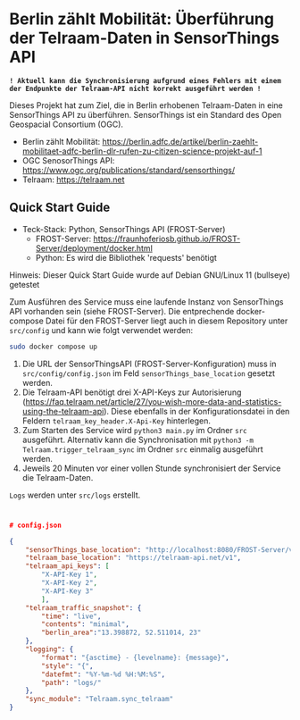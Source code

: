 # Berlin zählt Mobilität: Überführung der Telraam-Daten in SensorThings API

**`! Aktuell kann die Synchronisierung aufgrund eines Fehlers mit einem der Endpunkte der Telraam-API nicht korrekt ausgeführt werden !`**

Dieses Projekt hat zum Ziel, die in Berlin erhobenen Telraam-Daten in eine SensorThings API zu überführen. SensorThings ist ein Standard des Open Geospacial Consortium (OGC).

- Berlin zählt Mobilität: https://berlin.adfc.de/artikel/berlin-zaehlt-mobilitaet-adfc-berlin-dlr-rufen-zu-citizen-science-projekt-auf-1
- OGC SenosorThings API: https://www.ogc.org/publications/standard/sensorthings/
- Telraam: https://telraam.net

## Quick Start Guide

- Teck-Stack: Python, SensorThings API (FROST-Server)
	- FROST-Server: https://fraunhoferiosb.github.io/FROST-Server/deployment/docker.html
	- Python: Es wird die Bibliothek 'requests' benötigt

Hinweis: Dieser Quick Start Guide wurde auf Debian GNU/Linux 11 (bullseye) getestet

Zum Ausführen des Service muss eine laufende Instanz von SensorThings API vorhanden sein (siehe FROST-Server). Die entprechende docker-compose Datei für den FROST-Server liegt auch in diesem Repository unter `src/config` und kann wie folgt verwendet werden: 

```bash
sudo docker compose up
```

1. Die URL der SensorThingsAPI (FROST-Server-Konfiguration) muss in `src/config/config.json` im Feld `sensorThings_base_location` gesetzt werden.
2. Die Telraam-API benötigt drei X-API-Keys zur Autorisierung (https://faq.telraam.net/article/27/you-wish-more-data-and-statistics-using-the-telraam-api). Diese ebenfalls in der Konfigurationsdatei in den Feldern `telraam_key_header.X-Api-Key` hinterlegen.
3. Zum Starten des Service wird `python3 main.py` im Ordner `src` ausgeführt. Alternativ kann die Synchronisation mit `python3 -m Telraam.trigger_telraam_sync` im Ordner `src` einmalig ausgeführt werden.
4. Jeweils 20 Minuten vor einer vollen Stunde synchronisiert der Service die Telraam-Daten.

`Logs` werden unter `src/logs` erstellt.
#

```json
# config.json

{
	"sensorThings_base_location": "http://localhost:8080/FROST-Server/v1.1",
	"telraam_base_location": "https://telraam-api.net/v1",
	"telraam_api_keys": [
		"X-API-Key 1",
		"X-API-Key 2",
		"X-API-Key 3"
		],
	"telraam_traffic_snapshot": {
		"time": "live",
		"contents": "minimal",
		"berlin_area":"13.398872, 52.511014, 23"
	},
	"logging": {
  		"format": "{asctime} - {levelname}: {message}",
  		"style": "{",
  		"datefmt": "%Y-%m-%d %H:%M:%S",
  		"path": "logs/"
	},
	"sync_module": "Telraam.sync_telraam"
}
```